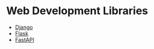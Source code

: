 # Web Development Libraries

- [Django](https://www.djangoproject.com/)
- [Flask](https://flask.palletsprojects.com/)
- [FastAPI](https://fastapi.tiangolo.com/)
